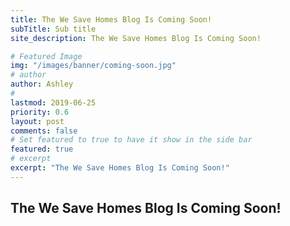 ```yaml
---
title: The We Save Homes Blog Is Coming Soon!
subTitle: Sub title
site_description: The We Save Homes Blog Is Coming Soon!

# Featured Image
img: "/images/banner/coming-soon.jpg"
# author
author: Ashley
#
lastmod: 2019-06-25
priority: 0.6
layout: post
comments: false
# Set featured to true to have it show in the side bar
featured: true
# excerpt
excerpt: "The We Save Homes Blog Is Coming Soon!"
---
```


## The We Save Homes Blog Is Coming Soon!
